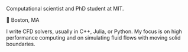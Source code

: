 Computational scientist and PhD student at MIT.

:round_pushpin: Boston, MA

I write CFD solvers, usually in C++, Julia, or Python. My focus is on high performance computing and on simulating fluid flows with moving solid boundaries. 

